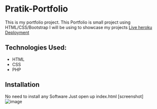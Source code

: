 # Pratik-Portfolio
This is my portfolio project.
This   Portfolio is small project using HTML/CSS/Bootstrap I will be using  to showcase my projects
[Live heroku Deployment](https://portfolio-pratik.herokuapp.com/)
## Technologies Used:
* HTML
* CSS
* PHP
## Installation
No need to install any Software Just open up index.html
[screenshot]![image](file:///var/folders/2n/l6mhw4h16934yfylm2v11b_m0000gn/T/TemporaryItems/NSIRD_screencaptureui_SWK4qA/Screenshot%202022-01-28%20at%205.25.36%20PM.png)
